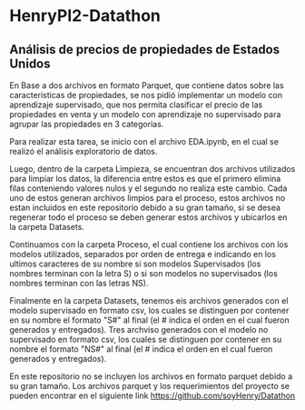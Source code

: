 # HenryPI2-Datathon
## Análisis de precios de propiedades de Estados Unidos

En Base a dos archivos en formato Parquet, que contiene datos sobre las caracteristicas de propiedades, se nos pidió implementar un modelo con aprendizaje supervisado, que nos permita clasificar el precio de las propiedades en venta y un modelo con aprendizaje no supervisado para agrupar las propiedades en 3 categorias.

Para realizar esta tarea, se inicio con el archivo EDA.ipynb, en el cual se realizó el análisis exploratorio de datos.

Luego, dentro de la carpeta Limpieza, se encuentran dos archivos utilizados para limpiar los datos, la diferencia entre estos es que el primero elimina filas conteniendo valores nulos y el segundo no realiza este cambio. Cada uno de estos generan archivos limpios para el proceso, estos archivos no estan incluidos en este repositorio debido a su gran tamaño, si se desea regenerar todo el proceso se deben generar estos archivos y ubicarlos en la carpeta Datasets.

Continuamos con la carpeta Proceso, el cual contiene los archivos con los modelos utilizados, separados por orden de entrega e indicando en los ultimos caracteres de su nombre si son modelos Supervisados (los nombres terminan con la letra S) o si son modelos no supervisados (los nombres terminan con las letras NS).

Finalmente en la carpeta Datasets, tenemos eis archivos generados con el modelo supervisado en formato csv, los cuales se distinguen por contener en su nombre el formato "S#" al final (el # indica el orden en el cual fueron generados y entregados).
Tres archviso generados con el modelo no supervisado en formato csv, los cuales se distinguen por contener en su nombre el formato "NS#" al final (el # indica el orden en el cual fueron generados y entregados).

En este repositorio no se incluyen los archivos en formato parquet debido a su gran tamaño.
Los archivos parquet y los requerimientos del proyecto se pueden encontrar en el siguiente link https://github.com/soyHenry/Datathon 

